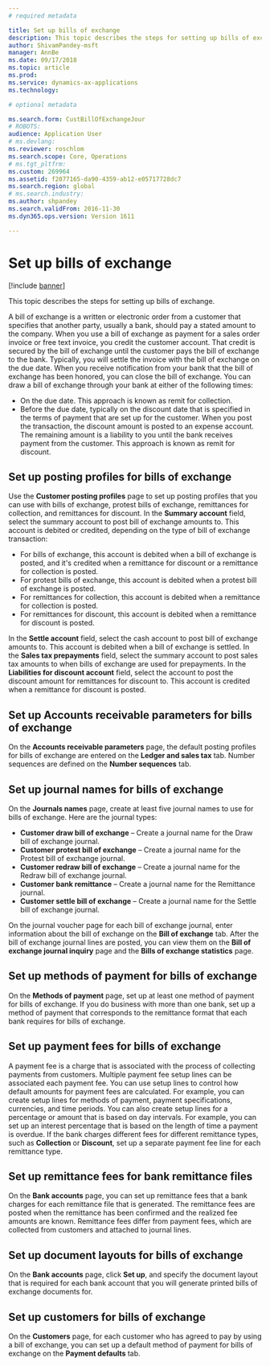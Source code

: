 ```yaml
---
# required metadata

title: Set up bills of exchange
description: This topic describes the steps for setting up bills of exchange.
author: ShivamPandey-msft
manager: AnnBe
ms.date: 09/17/2018
ms.topic: article
ms.prod: 
ms.service: dynamics-ax-applications
ms.technology: 

# optional metadata

ms.search.form: CustBillOfExchangeJour
# ROBOTS: 
audience: Application User
# ms.devlang: 
ms.reviewer: roschlom
ms.search.scope: Core, Operations
# ms.tgt_pltfrm: 
ms.custom: 269964
ms.assetid: f2077165-da90-4359-ab12-e05717728dc7
ms.search.region: global
# ms.search.industry: 
ms.author: shpandey
ms.search.validFrom: 2016-11-30
ms.dyn365.ops.version: Version 1611

---
```


# Set up bills of exchange

[!include [banner](../includes/banner.md)]

This topic describes the steps for setting up bills of exchange.

A bill of exchange is a written or electronic order from a customer that specifies that another party, usually a bank, should pay a stated amount to the company. When you use a bill of exchange as payment for a sales order invoice or free text invoice, you credit the customer account. That credit is secured by the bill of exchange until the customer pays the bill of exchange to the bank. Typically, you will settle the invoice with the bill of exchange on the due date. When you receive notification from your bank that the bill of exchange has been honored, you can close the bill of exchange. You can draw a bill of exchange through your bank at either of the following times:

-   On the due date. This approach is known as remit for collection.
-   Before the due date, typically on the discount date that is specified in the terms of payment that are set up for the customer. When you post the transaction, the discount amount is posted to an expense account. The remaining amount is a liability to you until the bank receives payment from the customer. This approach is known as remit for discount.

## Set up posting profiles for bills of exchange

Use the **Customer posting profiles** page to set up posting profiles that you can use with bills of exchange, protest bills of exchange, remittances for collection, and remittances for discount. In the **Summary account** field, select the summary account to post bill of exchange amounts to. This account is debited or credited, depending on the type of bill of exchange transaction:
-   For bills of exchange, this account is debited when a bill of exchange is posted, and it's credited when a remittance for discount or a remittance for collection is posted.
-   For protest bills of exchange, this account is debited when a protest bill of exchange is posted.
-   For remittances for collection, this account is debited when a remittance for collection is posted.
-   For remittances for discount, this account is debited when a remittance for discount is posted.

In the **Settle account** field, select the cash account to post bill of exchange amounts to. This account is debited when a bill of exchange is settled. In the **Sales tax prepayments** field, select the summary account to post sales tax amounts to when bills of exchange are used for prepayments. In the **Liabilities for discount account** field, select the account to post the discount amount for remittances for discount to. This account is credited when a remittance for discount is posted.

## Set up Accounts receivable parameters for bills of exchange

On the **Accounts receivable parameters** page, the default posting profiles for bills of exchange are entered on the **Ledger and sales tax** tab. Number sequences are defined on the **Number sequences** tab.

## Set up journal names for bills of exchange


On the **Journals names** page, create at least five journal names to use for bills of exchange. Here are the journal types:
-   **Customer draw bill of exchange** – Create a journal name for the Draw bill of exchange journal.
-   **Customer protest bill of exchange** – Create a journal name for the Protest bill of exchange journal.
-   **Customer redraw bill of exchange** – Create a journal name for the Redraw bill of exchange journal.
-   **Customer bank remittance** – Create a journal name for the Remittance journal.
-   **Customer settle bill of exchange** – Create a journal name for the Settle bill of exchange journal.

On the journal voucher page for each bill of exchange journal, enter information about the bill of exchange on the **Bill of exchange** tab. After the bill of exchange journal lines are posted, you can view them on the **Bill of exchange journal inquiry** page and the **Bills of exchange statistics** page.

## Set up methods of payment for bills of exchange

On the **Methods of payment** page, set up at least one method of payment for bills of exchange. If you do business with more than one bank, set up a method of payment that corresponds to the remittance format that each bank requires for bills of exchange.

## Set up payment fees for bills of exchange

A payment fee is a charge that is associated with the process of collecting payments from customers. Multiple payment fee setup lines can be associated each payment fee. You can use setup lines to control how default amounts for payment fees are calculated. For example, you can create setup lines for methods of payment, payment specifications, currencies, and time periods. You can also create setup lines for a percentage or amount that is based on day intervals. For example, you can set up an interest percentage that is based on the length of time a payment is overdue. If the bank charges different fees for different remittance types, such as **Collection** or **Discount**, set up a separate payment fee line for each remittance type.

## Set up remittance fees for bank remittance files

On the **Bank accounts** page, you can set up remittance fees that a bank charges for each remittance file that is generated. The remittance fees are posted when the remittance has been confirmed and the realized fee amounts are known. Remittance fees differ from payment fees, which are collected from customers and attached to journal lines.

## Set up document layouts for bills of exchange

On the **Bank accounts** page, click **Set up**, and specify the document layout that is required for each bank account that you will generate printed bills of exchange documents for.

## Set up customers for bills of exchange

On the **Customers** page, for each customer who has agreed to pay by using a bill of exchange, you can set up a default method of payment for bills of exchange on the **Payment defaults** tab.





